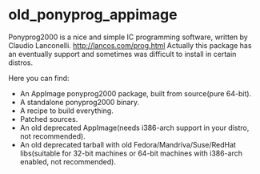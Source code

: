 # old_ponyprog_appimage

Ponyprog2000 is a nice and simple IC programming software, written by Claudio Lanconelli.
http://lancos.com/prog.html
Actually this package has an eventually support and sometimes was difficult to install in certain distros.

Here you can find:
- An AppImage ponyprog2000 package, built from source(pure 64-bit).
- A standalone ponyprog2000 binary.
- A recipe to build everything.
- Patched sources.
- An old deprecated AppImage(needs i386-arch support in your distro, not recommended).
- An old deprecated tarball with old Fedora/Mandriva/Suse/RedHat libs(suitable for 32-bit machines or 64-bit machines with i386-arch enabled, not recommended).
